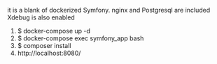 it is a blank of dockerized Symfony. nginx and Postgresql are included
Xdebug is also enabled

1. $ docker-compose up -d
2. $ docker-compose exec symfony_app bash
3. $ composer install
4. http://localhost:8080/